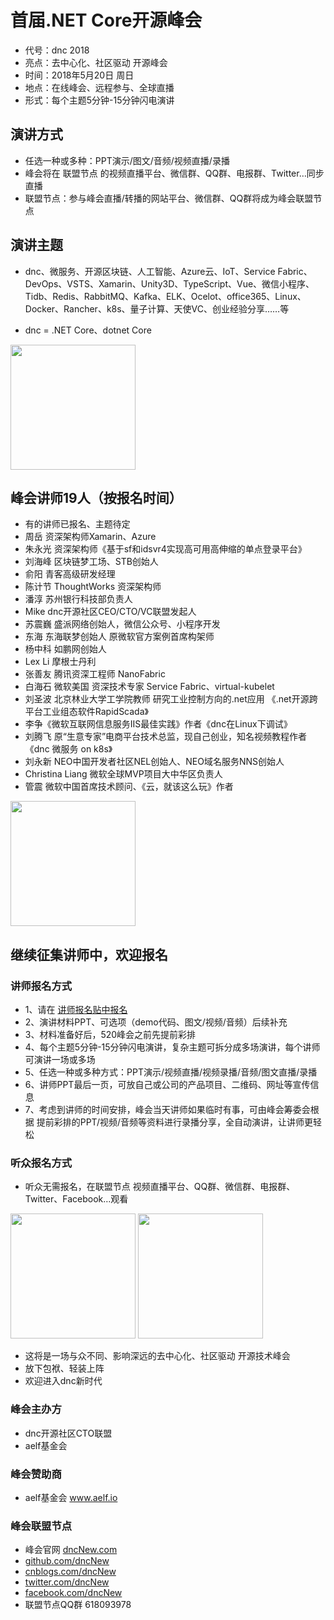 
# 首届.NET Core开源峰会
* 代号：dnc 2018
* 亮点：去中心化、社区驱动 开源峰会
* 时间：2018年5月20日 周日
* 地点：在线峰会、远程参与、全球直播
* 形式：每个主题5分钟-15分钟闪电演讲

## 演讲方式
* 任选一种或多种：PPT演示/图文/音频/视频直播/录播
* 峰会将在 联盟节点 的视频直播平台、微信群、QQ群、电报群、Twitter…同步直播
* 联盟节点：参与峰会直播/转播的网站平台、微信群、QQ群将成为峰会联盟节点

## 演讲主题
* dnc、微服务、开源区块链、人工智能、Azure云、IoT、Service Fabric、DevOps、VSTS、Xamarin、Unity3D、TypeScript、Vue、微信小程序、Tidb、Redis、RabbitMQ、Kafka、ELK、Ocelot、office365、Linux、Docker、Rancher、k8s、量子计算、天使VC、创业经验分享……等

* dnc = .NET Core、dotnet Core

<div align="left">
<img src="https://github.com/dncNew/dncNew/raw/master/img/a2.jpg" height="200"  >
</div>

## 峰会讲师19人（按报名时间）
* 有的讲师已报名、主题待定
* 周岳 资深架构师Xamarin、Azure
* 朱永光 资深架构师《基于sf和idsvr4实现高可用高伸缩的单点登录平台》
* 刘海峰 区块链梦工场、STB创始人
* 俞阳 青客高级研发经理
* 陈计节 ThoughtWorks 资深架构师
* 潘淳 苏州银行科技部负责人
* Mike dnc开源社区CEO/CTO/VC联盟发起人
* 苏震巍 盛派网络创始人，微信公众号、小程序开发
* 东海 东海联梦创始人 原微软官方案例首席构架师
* 杨中科 如鹏网创始人
* Lex Li 摩根士丹利
* 张善友 腾讯资深工程师 NanoFabric
* 白海石 微软美国 资深技术专家 Service Fabric、virtual-kubelet
* 刘圣波 北京林业大学工学院教师 研究工业控制方向的.net应用 《.net开源跨平台工业组态软件RapidScada》
* 李争《微软互联网信息服务IIS最佳实践》作者《dnc在Linux下调试》
* 刘腾飞 原“生意专家”电商平台技术总监，现自己创业，知名视频教程作者《dnc 微服务 on k8s》
* 刘永新 NEO中国开发者社区NEL创始人、NEO域名服务NNS创始人
* Christina Liang 微软全球MVP项目大中华区负责人
* 管震 微软中国首席技术顾问、《云，就该这么玩》作者

<div align="left">
<img src="https://github.com/dncNew/dncNew/raw/master/img/ms.jpg" height="200"  >
</div>

## 继续征集讲师中，欢迎报名

### 讲师报名方式
* 1、请在 [讲师报名贴中报名](https://github.com/dncNew/dncNew/issues/1)
* 2、演讲材料PPT、可选项（demo代码、图文/视频/音频）后续补充
* 3、材料准备好后，520峰会之前先提前彩排
* 4、每个主题5分钟-15分钟闪电演讲，复杂主题可拆分成多场演讲，每个讲师可演讲一场或多场
* 5、任选一种或多种方式：PPT演示/视频直播/视频录播/音频/图文直播/录播
* 6、讲师PPT最后一页，可放自己或公司的产品项目、二维码、网址等宣传信息
* 7、考虑到讲师的时间安排，峰会当天讲师如果临时有事，可由峰会筹委会根据 提前彩排的PPT/视频/音频等资料进行录播分享，全自动演讲，让讲师更轻松

### 听众报名方式
* 听众无需报名，在联盟节点 视频直播平台、QQ群、微信群、电报群、Twitter、Facebook…观看

<div align="left">
<img src="https://github.com/dncNew/dncNew/raw/master/img/dnc1.png" height="200">   
<img src="https://github.com/dncNew/dncNew/raw/master/img/dnc2.png" height="200">
</div>


* 这将是一场与众不同、影响深远的去中心化、社区驱动 开源技术峰会
* 放下包袱、轻装上阵
* 欢迎进入dnc新时代

### 峰会主办方
* dnc开源社区CTO联盟
* aelf基金会

### 峰会赞助商
* aelf基金会 www.aelf.io

### 峰会联盟节点
* 峰会官网 [dncNew.com](http://dncNew.com) 
* [github.com/dncNew](http://github.com/dncNew)
* [cnblogs.com/dncNew](http://cnblogs.com/dncNew)
* [twitter.com/dncNew](http://twitter.com/dncNew)
* [facebook.com/dncNew](https://www.facebook.com/dncNew)
* 联盟节点QQ群 618093978


